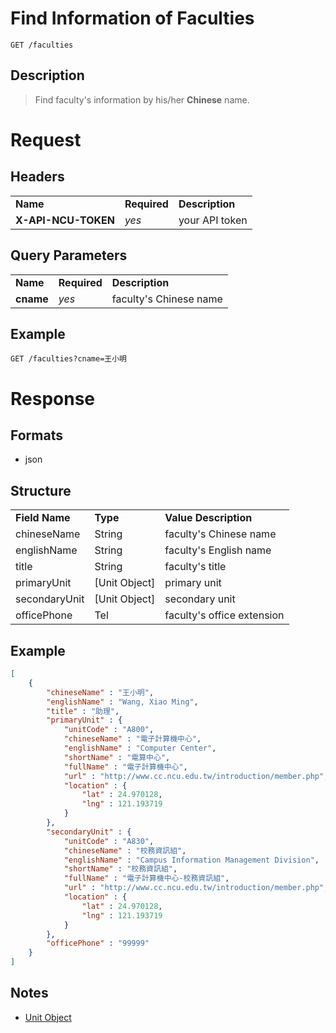 # Find Information of Faculties

```
GET /faculties
```

## Description
> Find faculty's information by his/her **Chinese** name.

# Request
## Headers
<table>
  <tr>
    <td><b>Name</b></td>
    <td><b>Required</b></td>
    <td><b>Description</b></td>
  </tr>
  <tr>
    <td><b>X-API-NCU-TOKEN</b></td>
    <td><i>yes</i></td>
    <td>your API token</td>
  </tr>
</table>

## Query Parameters
<table>
  <tr>
    <td><b>Name</b></td>
    <td><b><b>Required</b></b></td>
    <td><b>Description</b></td>
  </tr>
  <tr>
	<td><b>cname</b></td>
	<td><i>yes</i></td>
	<td>faculty's Chinese name</td>
  </tr>
</table>

## Example
```
GET /faculties?cname=王小明
```

# Response

## Formats
- json

## Structure
<table>
    <tr>
		<td><b>Field Name</b></td>
		<td><b>Type</b></td>
		<td><b>Value Description</b></td>
	</tr>
    <tr>
        <td>chineseName</td>
        <td>String</td>
        <td>faculty's Chinese name</td>
    </tr>
    <tr>
        <td>englishName</td>
        <td>String</td>
        <td>faculty's English name</td>
    </tr>
    <tr>
        <td>title</td>
        <td>String</td>
        <td>faculty's title</td>
    </tr>
    <tr>
        <td>primaryUnit</td>
        <td>[Unit Object]</td>
        <td>primary unit</td>
    </tr>
    <tr>
        <td>secondaryUnit</td>
        <td>[Unit Object]</td>
        <td>secondary unit</td>
    </tr>
    <tr>
        <td>officePhone</td>
        <td>Tel</td>
        <td>faculty's office extension</td>
    </tr>
</table>

## Example
```json
[
    {
        "chineseName" : "王小明",
        "englishName" : "Wang, Xiao Ming",
        "title" : "助理",
        "primaryUnit" : {
            "unitCode" : "A800",
            "chineseName" : "電子計算機中心",
            "englishName" : "Computer Center",
            "shortName" : "電算中心",
            "fullName" : "電子計算機中心",
            "url" : "http://www.cc.ncu.edu.tw/introduction/member.php",
            "location" : {
                "lat" : 24.970128,
                "lng" : 121.193719
            }
        },
        "secondaryUnit" : {
            "unitCode" : "A830",
            "chineseName" : "校務資訊組",
            "englishName" : "Campus Information Management Division",
            "shortName" : "校務資訊組",
            "fullName" : "電子計算機中心-校務資訊組",
            "url" : "http://www.cc.ncu.edu.tw/introduction/member.php",
            "location" : {
                "lat" : 24.970128,
                "lng" : 121.193719
            }
        },
        "officePhone" : "99999"
    }
]
```
## Notes
- [Unit Object](units.md#structure)
